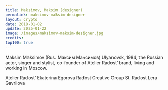 ```yaml
---
title: Maksimov, Maksim (designer)
permalink: maksimov-maksim-designer
layout: crypto
date: 2018-01-02
update: 2025-01-22
image: /images/maksimov-maksim-designer.jpg
credits:
top100: true
---
```


Maksim Maksimov (Rus. Максим Максимов) Ulyanovsk, 1984, the Russian actor, singer and stylist, co-founder of Atelier Radost’ brand, living and working in Moscow.

Atelier Radost’
Ekaterina Egorova
Radost Creative Group
St. Radost
Lera Gavrilova
